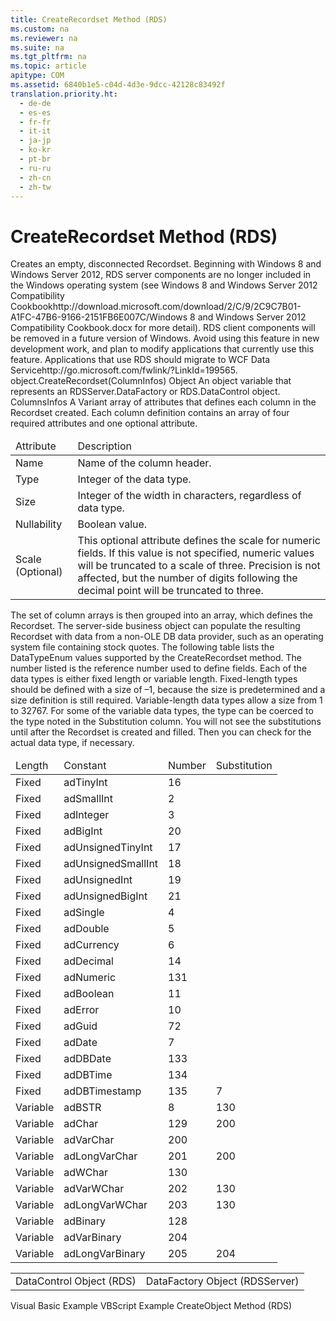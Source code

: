 ```yaml
---
title: CreateRecordset Method (RDS)
ms.custom: na
ms.reviewer: na
ms.suite: na
ms.tgt_pltfrm: na
ms.topic: article
apitype: COM
ms.assetid: 6840b1e5-c04d-4d3e-9dcc-42128c83492f
translation.priority.ht: 
  - de-de
  - es-es
  - fr-fr
  - it-it
  - ja-jp
  - ko-kr
  - pt-br
  - ru-ru
  - zh-cn
  - zh-tw
---
```

# CreateRecordset Method (RDS)
<?xml version="1.0" encoding="utf-8"?>
<developerReferenceWithSyntaxDocument xmlns="http://ddue.schemas.microsoft.com/authoring/2003/5" xmlns:xlink="http://www.w3.org/1999/xlink" xmlns:xsi="http://www.w3.org/2001/XMLSchema-instance" xsi:schemaLocation="http://ddue.schemas.microsoft.com/authoring/2003/5 http://dduestorage.blob.core.windows.net/ddueschema/developer.xsd">
  <introduction>
    <para>Creates an empty, disconnected <legacyLink xlink:href="ede1415f-c3df-4cc5-a05b-2576b2b84b60">Recordset</legacyLink>.</para>
    <alert class="important">
      <para>Beginning with Windows 8 and Windows Server 2012, RDS server components are no longer included in the Windows operating system (see Windows 8 and <externalLink><linkText>Windows Server 2012 Compatibility Cookbook</linkText><linkUri>http://download.microsoft.com/download/2/C/9/2C9C7B01-A1FC-47B6-9166-2151FB6E007C/Windows 8 and Windows Server 2012 Compatibility Cookbook.docx</linkUri></externalLink> for more detail). RDS client components will be removed in a future version of Windows. Avoid using this feature in new development work, and plan to modify applications that currently use this feature. Applications that use RDS should migrate to <externalLink><linkText>WCF Data Service</linkText><linkUri>http://go.microsoft.com/fwlink/?LinkId=199565</linkUri></externalLink>.</para>
    </alert>
  </introduction>
  <syntaxSection>
    <legacySyntax>
<parameterReference>object</parameterReference>.<legacyBold>CreateRecordset(</legacyBold><parameterReference>ColumnInfos</parameterReference><legacyBold>)</legacyBold></legacySyntax>
  </syntaxSection>
  <parameters>
    <content>
      <definitionTable>
        <definedTerm> <legacyItalic>Object</legacyItalic> </definedTerm>
        <definition>
          <para>An object variable that represents an <legacyLink xlink:href="e75240c2-b749-471e-b6ea-98cae232efbe">RDSServer.DataFactory</legacyLink> or <legacyLink xlink:href="d85ea4fc-451c-436e-97b8-58f92b149dd0">RDS.DataControl</legacyLink> object.</para>
        </definition>
        <definedTerm> <legacyItalic>ColumnsInfos</legacyItalic> </definedTerm>
        <definition>
          <para>A <legacyBold>Variant</legacyBold> array of attributes that defines each column in the <legacyBold>Recordset</legacyBold> created. Each column definition contains an array of four required attributes and one optional attribute.</para>
          <table xmlns:caps="http://schemas.microsoft.com/build/caps/2013/11">
            <thead>
              <tr>
                <TD>
                  <para>Attribute</para>
                </TD>
                <TD>
                  <para>Description</para>
                </TD>
              </tr>
            </thead>
            <tbody>
              <tr>
                <TD>
                  <para>Name</para>
                </TD>
                <TD>
                  <para>Name of the column header.</para>
                </TD>
              </tr>
              <tr>
                <TD>
                  <para>Type</para>
                </TD>
                <TD>
                  <para>Integer of the data type.</para>
                </TD>
              </tr>
              <tr>
                <TD>
                  <para>Size</para>
                </TD>
                <TD>
                  <para>Integer of the width in characters, regardless of data type.</para>
                </TD>
              </tr>
              <tr>
                <TD>
                  <para>Nullability</para>
                </TD>
                <TD>
                  <para>Boolean value.</para>
                </TD>
              </tr>
              <tr>
                <TD>
                  <para>Scale (Optional)</para>
                </TD>
                <TD>
                  <para>This optional attribute defines the scale for numeric fields. If this value is not specified, numeric values will be truncated to a scale of three. Precision is not affected, but the number of digits following the decimal point will be truncated to three.</para>
                </TD>
              </tr>
            </tbody>
          </table>
          <para>The set of column arrays is then grouped into an array, which defines the <legacyBold>Recordset</legacyBold>. </para>
        </definition>
      </definitionTable>
    </content>
  </parameters>
  <languageReferenceRemarks>
    <content>
      <para>The server-side business object can populate the resulting <legacyBold>Recordset</legacyBold> with data from a non-OLE DB data provider, such as an operating system file containing stock quotes.</para>
      <para>The following table lists the <legacyLink xlink:href="2c57eca6-9336-4b06-ba10-9fef5926b1d0">DataTypeEnum</legacyLink> values supported by the <legacyBold>CreateRecordset</legacyBold> method. The number listed is the reference number used to define fields.</para>
      <para>Each of the data types is either fixed length or variable length. Fixed-length types should be defined with a size of –1, because the size is predetermined and a size definition is still required. Variable-length data types allow a size from 1 to 32767.</para>
      <para>For some of the variable data types, the type can be coerced to the type noted in the Substitution column. You will not see the substitutions until after the <legacyBold>Recordset</legacyBold> is created and filled. Then you can check for the actual data type, if necessary.</para>
      <table xmlns:caps="http://schemas.microsoft.com/build/caps/2013/11">
        <thead>
          <tr>
            <TD>
              <para>Length</para>
            </TD>
            <TD>
              <para>Constant</para>
            </TD>
            <TD>
              <para>Number</para>
            </TD>
            <TD>
              <para>Substitution</para>
            </TD>
          </tr>
        </thead>
        <tbody>
          <tr>
            <TD>
              <para>Fixed</para>
            </TD>
            <TD>
              <para>
                <legacyBold>adTinyInt</legacyBold>
              </para>
            </TD>
            <TD>
              <para>16</para>
            </TD>
            <TD>
              <para> </para>
            </TD>
          </tr>
          <tr>
            <TD>
              <para>Fixed</para>
            </TD>
            <TD>
              <para>
                <legacyBold>adSmallInt</legacyBold>
              </para>
            </TD>
            <TD>
              <para>2</para>
            </TD>
            <TD>
              <para> </para>
            </TD>
          </tr>
          <tr>
            <TD>
              <para>Fixed</para>
            </TD>
            <TD>
              <para>
                <legacyBold>adInteger</legacyBold>
              </para>
            </TD>
            <TD>
              <para>3</para>
            </TD>
            <TD>
              <para> </para>
            </TD>
          </tr>
          <tr>
            <TD>
              <para>Fixed</para>
            </TD>
            <TD>
              <para>
                <legacyBold>adBigInt</legacyBold>
              </para>
            </TD>
            <TD>
              <para>20</para>
            </TD>
            <TD>
              <para> </para>
            </TD>
          </tr>
          <tr>
            <TD>
              <para>Fixed</para>
            </TD>
            <TD>
              <para>
                <legacyBold>adUnsignedTinyInt</legacyBold>
              </para>
            </TD>
            <TD>
              <para>17</para>
            </TD>
            <TD>
              <para> </para>
            </TD>
          </tr>
          <tr>
            <TD>
              <para>Fixed</para>
            </TD>
            <TD>
              <para>
                <legacyBold>adUnsignedSmallInt</legacyBold>
              </para>
            </TD>
            <TD>
              <para>18</para>
            </TD>
            <TD>
              <para> </para>
            </TD>
          </tr>
          <tr>
            <TD>
              <para>Fixed</para>
            </TD>
            <TD>
              <para>
                <legacyBold>adUnsignedInt</legacyBold>
              </para>
            </TD>
            <TD>
              <para>19</para>
            </TD>
            <TD>
              <para> </para>
            </TD>
          </tr>
          <tr>
            <TD>
              <para>Fixed</para>
            </TD>
            <TD>
              <para>
                <legacyBold>adUnsignedBigInt</legacyBold>
              </para>
            </TD>
            <TD>
              <para>21</para>
            </TD>
            <TD>
              <para> </para>
            </TD>
          </tr>
          <tr>
            <TD>
              <para>Fixed</para>
            </TD>
            <TD>
              <para>
                <legacyBold>adSingle</legacyBold>
              </para>
            </TD>
            <TD>
              <para>4</para>
            </TD>
            <TD>
              <para> </para>
            </TD>
          </tr>
          <tr>
            <TD>
              <para>Fixed</para>
            </TD>
            <TD>
              <para>
                <legacyBold>adDouble</legacyBold>
              </para>
            </TD>
            <TD>
              <para>5</para>
            </TD>
            <TD>
              <para> </para>
            </TD>
          </tr>
          <tr>
            <TD>
              <para>Fixed</para>
            </TD>
            <TD>
              <para>
                <legacyBold>adCurrency</legacyBold>
              </para>
            </TD>
            <TD>
              <para>6</para>
            </TD>
            <TD>
              <para> </para>
            </TD>
          </tr>
          <tr>
            <TD>
              <para>Fixed</para>
            </TD>
            <TD>
              <para>
                <legacyBold>adDecimal</legacyBold>
              </para>
            </TD>
            <TD>
              <para>14</para>
            </TD>
            <TD>
              <para> </para>
            </TD>
          </tr>
          <tr>
            <TD>
              <para>Fixed</para>
            </TD>
            <TD>
              <para>
                <legacyBold>adNumeric</legacyBold>
              </para>
            </TD>
            <TD>
              <para>131</para>
            </TD>
            <TD>
              <para> </para>
            </TD>
          </tr>
          <tr>
            <TD>
              <para>Fixed</para>
            </TD>
            <TD>
              <para>
                <legacyBold>adBoolean</legacyBold>
              </para>
            </TD>
            <TD>
              <para>11</para>
            </TD>
            <TD>
              <para> </para>
            </TD>
          </tr>
          <tr>
            <TD>
              <para>Fixed</para>
            </TD>
            <TD>
              <para>
                <legacyBold>adError</legacyBold>
              </para>
            </TD>
            <TD>
              <para>10</para>
            </TD>
            <TD>
              <para> </para>
            </TD>
          </tr>
          <tr>
            <TD>
              <para>Fixed</para>
            </TD>
            <TD>
              <para>
                <legacyBold>adGuid</legacyBold>
              </para>
            </TD>
            <TD>
              <para>72</para>
            </TD>
            <TD>
              <para> </para>
            </TD>
          </tr>
          <tr>
            <TD>
              <para>Fixed</para>
            </TD>
            <TD>
              <para>
                <legacyBold>adDate</legacyBold>
              </para>
            </TD>
            <TD>
              <para>7</para>
            </TD>
            <TD>
              <para> </para>
            </TD>
          </tr>
          <tr>
            <TD>
              <para>Fixed</para>
            </TD>
            <TD>
              <para>
                <legacyBold>adDBDate</legacyBold>
              </para>
            </TD>
            <TD>
              <para>133</para>
            </TD>
            <TD>
              <para> </para>
            </TD>
          </tr>
          <tr>
            <TD>
              <para>Fixed</para>
            </TD>
            <TD>
              <para>
                <legacyBold>adDBTime</legacyBold>
              </para>
            </TD>
            <TD>
              <para>134</para>
            </TD>
            <TD>
              <para> </para>
            </TD>
          </tr>
          <tr>
            <TD>
              <para>Fixed</para>
            </TD>
            <TD>
              <para>
                <legacyBold>adDBTimestamp</legacyBold>
              </para>
            </TD>
            <TD>
              <para>135</para>
            </TD>
            <TD>
              <para>7</para>
            </TD>
          </tr>
          <tr>
            <TD>
              <para>Variable</para>
            </TD>
            <TD>
              <para>
                <legacyBold>adBSTR</legacyBold>
              </para>
            </TD>
            <TD>
              <para>8</para>
            </TD>
            <TD>
              <para>130</para>
            </TD>
          </tr>
          <tr>
            <TD>
              <para>Variable</para>
            </TD>
            <TD>
              <para>
                <legacyBold>adChar</legacyBold>
              </para>
            </TD>
            <TD>
              <para>129</para>
            </TD>
            <TD>
              <para>200</para>
            </TD>
          </tr>
          <tr>
            <TD>
              <para>Variable</para>
            </TD>
            <TD>
              <para>
                <legacyBold>adVarChar</legacyBold>
              </para>
            </TD>
            <TD>
              <para>200</para>
            </TD>
            <TD>
              <para> </para>
            </TD>
          </tr>
          <tr>
            <TD>
              <para>Variable</para>
            </TD>
            <TD>
              <para>
                <legacyBold>adLongVarChar</legacyBold>
              </para>
            </TD>
            <TD>
              <para>201</para>
            </TD>
            <TD>
              <para>200</para>
            </TD>
          </tr>
          <tr>
            <TD>
              <para>Variable</para>
            </TD>
            <TD>
              <para>
                <legacyBold>adWChar</legacyBold>
              </para>
            </TD>
            <TD>
              <para>130</para>
            </TD>
            <TD>
              <para> </para>
            </TD>
          </tr>
          <tr>
            <TD>
              <para>Variable</para>
            </TD>
            <TD>
              <para>
                <legacyBold>adVarWChar</legacyBold>
              </para>
            </TD>
            <TD>
              <para>202</para>
            </TD>
            <TD>
              <para>130</para>
            </TD>
          </tr>
          <tr>
            <TD>
              <para>Variable</para>
            </TD>
            <TD>
              <para>
                <legacyBold>adLongVarWChar</legacyBold>
              </para>
            </TD>
            <TD>
              <para>203</para>
            </TD>
            <TD>
              <para>130</para>
            </TD>
          </tr>
          <tr>
            <TD>
              <para>Variable</para>
            </TD>
            <TD>
              <para>
                <legacyBold>adBinary</legacyBold>
              </para>
            </TD>
            <TD>
              <para>128</para>
            </TD>
            <TD>
              <para> </para>
            </TD>
          </tr>
          <tr>
            <TD>
              <para>Variable</para>
            </TD>
            <TD>
              <para>
                <legacyBold>adVarBinary</legacyBold>
              </para>
            </TD>
            <TD>
              <para>204</para>
            </TD>
            <TD>
              <para> </para>
            </TD>
          </tr>
          <tr>
            <TD>
              <para>Variable</para>
            </TD>
            <TD>
              <para>
                <legacyBold>adLongVarBinary</legacyBold>
              </para>
            </TD>
            <TD>
              <para>205</para>
            </TD>
            <TD>
              <para>204</para>
            </TD>
          </tr>
        </tbody>
      </table>
    </content>
  </languageReferenceRemarks>
  <section>
    <title>Applies To</title>
    <content>
      <table xmlns:caps="http://schemas.microsoft.com/build/caps/2013/11">
        <tbody>
          <tr>
            <TD>
              <para>
                <link xlink:href="d85ea4fc-451c-436e-97b8-58f92b149dd0">DataControl Object (RDS)</link>
              </para>
            </TD>
            <TD>
              <para>
                <link xlink:href="e75240c2-b749-471e-b6ea-98cae232efbe">DataFactory Object (RDSServer)</link>
              </para>
            </TD>
          </tr>
        </tbody>
      </table>
    </content>
  </section>
  <relatedTopics>
<link xlink:href="2de8fd02-0f49-4d47-8bd3-397726d1c644">Visual Basic Example</link>
<link xlink:href="cce0d8b5-e87b-4f7b-a8a0-37d5025a1f5d">VBScript Example</link>
<link xlink:href="dec96be6-0b31-4953-9c9a-e962b5afcd18">CreateObject Method (RDS)</link>
</relatedTopics>
</developerReferenceWithSyntaxDocument>